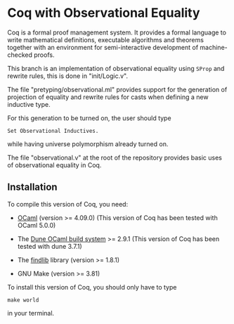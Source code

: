 # Coq with Observational Equality

Coq is a formal proof management system. It provides a formal language to write
mathematical definitions, executable algorithms and theorems together with an
environment for semi-interactive development of machine-checked proofs.

This branch is an implementation of observational equality using `SProp` and 
rewrite rules, this is done in "init/Logic.v".

The file "pretyping/observational.ml" provides support for the generation
of projection of equality and rewrite rules for casts when defining a new inductive type. 

For this generation to be turned on, the user should type

``` Coq 
Set Observational Inductives.
```

while having universe polymorphism already turned on.

The file "observational.v" at the root of the repository provides 
basic uses of observational equality in Coq.

## Installation

To compile this version of Coq, you need:

- [OCaml](https://ocaml.org/) (version >= 4.09.0)
  (This version of Coq has been tested with OCaml 5.0.0)

- The [Dune OCaml build system](https://github.com/ocaml/dune/) >= 2.9.1
  (This version of Coq has been tested with dune 3.7.1)


- The [findlib](http://projects.camlcity.org/projects/findlib.html) library (version >= 1.8.1)

- GNU Make (version >= 3.81)

To install this version of Coq, you should only have to type

```
make world
```

in your terminal.